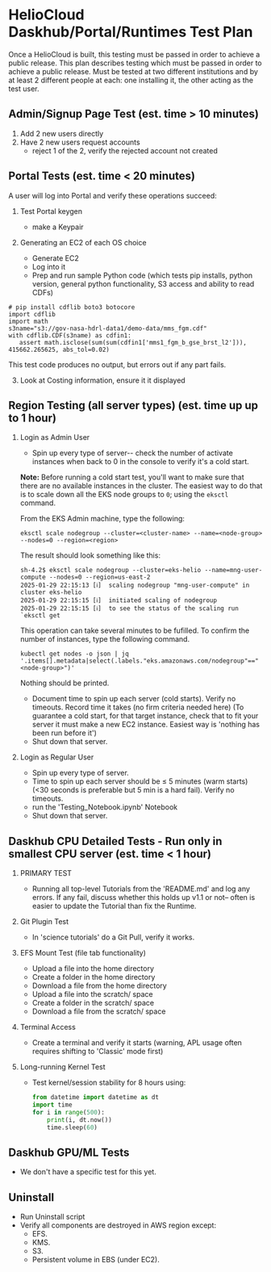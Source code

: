 # HelioCloud Daskhub/Portal/Runtimes Test Plan

Once a HelioCloud is built, this testing must be passed in order to achieve a public release.  This plan describes testing which must be passed in order to achieve a public release. Must be tested at two different institutions and by at least 2 different people at each: one installing it, the other acting as the test user.

## Admin/Signup Page Test (est. time > 10 minutes)

1. Add 2 new users directly
2. Have 2 new users request accounts
   - reject 1 of the 2, verify the rejected account not created

## Portal Tests (est. time < 20 minutes)

A user will log into Portal and verify these operations succeed:

1. Test Portal keygen
   - make a Keypair

2. Generating an EC2 of each OS choice
   - Generate EC2
   - Log into it
   - Prep and run sample Python code (which tests pip installs, python version, general python functionality, S3 access and ability to read CDFs)
```
# pip install cdflib boto3 botocore
import cdflib
import math
s3name="s3://gov-nasa-hdrl-data1/demo-data/mms_fgm.cdf"
with cdflib.CDF(s3name) as cdfin1:
   assert math.isclose(sum(sum(cdfin1['mms1_fgm_b_gse_brst_l2'])), 415662.265625, abs_tol=0.02)
```

This test code produces no output, but errors out if any part fails.

3. Look at Costing information, ensure it it displayed

## Region Testing (all server types) (est. time up up to 1 hour)

1. Login as Admin User
     - Spin up every type of server-- check the number of activate instances when back to 0 in the console to verify it's a cold start. 
     
     **Note:** Before running a cold start test, you'll want to make sure that there are no available instances in the cluster.  The easiest way to do that is to scale down all the EKS node groups to `0`; using the `eksctl` command.

     From the EKS Admin machine, type the following:
      ```
      eksctl scale nodegroup --cluster=<cluster-name> --name=<node-group> --nodes=0 --region=<region>
      ```

     The result should look something like this:     
      ```
      sh-4.2$ eksctl scale nodegroup --cluster=eks-helio --name=mng-user-compute --nodes=0 --region=us-east-2
      2025-01-29 22:15:13 [ℹ]  scaling nodegroup "mng-user-compute" in cluster eks-helio
      2025-01-29 22:15:15 [ℹ]  initiated scaling of nodegroup
      2025-01-29 22:15:15 [ℹ]  to see the status of the scaling run `eksctl get
      ```
      
     This operation can take several minutes to be fufilled.  To confirm the number of instances, type the following command.
      ```
      kubectl get nodes -o json | jq '.items[].metadata|select(.labels."eks.amazonaws.com/nodegroup"=="<node-group>")'
      ```

     Nothing should be printed.
     - Document time to spin up each server (cold starts). Verify no timeouts.  Record time it takes (no firm criteria needed here)
     (To guarantee a cold start, for that target instance, check that to fit your server it must make a new EC2 instance. Easiest way is 'nothing has been run before it')
     - Shut down that server.
     
2. Login as Regular User
     - Spin up every type of server.  
     - Time to spin up each server should be ≤ 5 minutes (warm starts) (<30 seconds is preferable but 5 min is  a hard fail). Verify no timeouts.  
     - run the 'Testing_Notebook.ipynb' Notebook
     - Shut down that server.

## Daskhub CPU Detailed Tests - Run only in smallest CPU server (est. time < 1 hour)

1. PRIMARY TEST
   - Running all top-level Tutorials from the 'README.md' and log any errors. If any fail, discuss whether this holds up v1.1 or not– often is easier to update the Tutorial than fix the Runtime.

2. Git Plugin Test
   - In 'science tutorials' do a Git Pull, verify it works.

3. EFS Mount Test (file tab functionality)
   - Upload a file into the home directory
   - Create a folder in the home directory
   - Download a file from the home directory
   - Upload a file into the scratch/ space
   - Create a folder in the scratch/ space
   - Download a file from the scratch/ space

4. Terminal Access
   - Create a terminal and verify it starts (warning, APL usage often requires shifting to 'Classic' mode first)

5. Long-running Kernel Test
   - Test kernel/session stability for 8 hours using:  
     ```python
     from datetime import datetime as dt
     import time
     for i in range(500):
         print(i, dt.now())
         time.sleep(60)
     ```

## Daskhub GPU/ML Tests

   - We don't have a specific test for this yet.

## Uninstall
   - Run Uninstall script
   - Verify all components are destroyed in AWS region except:  
      - EFS.  
      - KMS.  
      - S3.  
      - Persistent volume in EBS (under EC2).
